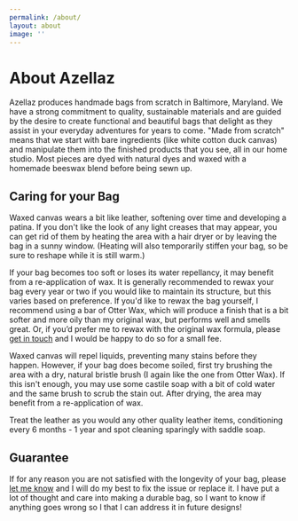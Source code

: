 ```yaml
---
permalink: /about/
layout: about
image: ''
---
```


# About Azellaz

Azellaz produces handmade bags from scratch in Baltimore,
Maryland. We have a strong commitment to quality, sustainable
materials and are guided by the desire to create functional and
beautiful bags that delight as they assist in your everyday
adventures for years to come. "Made from scratch" means that we
start with bare ingredients (like white cotton duck canvas) and
manipulate them into the finished products that you see, all in
our home studio. Most pieces are dyed with natural dyes and
waxed with a homemade beeswax blend before being sewn up.

## Caring for your Bag

Waxed canvas wears a bit like leather, softening over time and developing a patina. If you don't like the look of any light creases that may appear, you can get rid of them by heating the area with a hair dryer or by leaving the bag in a sunny window. (Heating will also temporarily stiffen your bag, so be sure to reshape while it is still warm.)

If your bag becomes too soft or loses its water repellancy, it
may benefit from a re-application of wax. It is generally
recommended to rewax your bag every year or two if you would
like to maintain its structure, but this varies based on
preference. If you'd like to rewax the bag yourself, I recommend
using a bar of Otter Wax, which will produce a finish that is a
bit softer and more oily than my original wax, but performs well
and smells great. Or, if you’d prefer me to rewax with the
original wax formula, please [get in touch](/contact) and I would be happy to do so for a small fee.

Waxed canvas will repel liquids, preventing many stains before they happen. However, if your bag does become soiled, first try brushing the area with a dry, natural bristle brush (I again like the one from Otter Wax). If this isn't enough, you may use some castile soap with a bit of cold water and the same brush to scrub the stain out. After drying, the area may benefit from a re-application of wax.

Treat the leather as you would any other quality leather items,
conditioning every 6 months - 1 year and spot cleaning sparingly
with saddle soap.

## Guarantee

If for any reason you are not satisfied with the longevity of your bag, please [let me know](/contact) and I will do my best to fix the issue or replace it. I have put a lot of thought and care into making a durable bag, so I want to know if anything goes wrong so I that I can address it in future designs!
